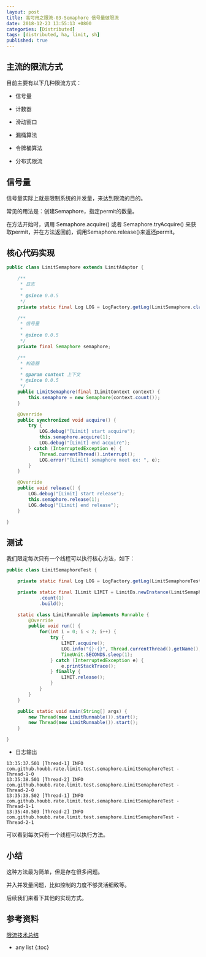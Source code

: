 ```yaml
---
layout: post
title: 高可用之限流-03-Semaphore 信号量做限流
date: 2018-12-23 13:55:13 +0800
categories: [Distributed]
tags: [distributed, ha, limit, sh]
published: true
---
```


## 主流的限流方式

目前主要有以下几种限流方式：

- 信号量

- 计数器

- 滑动窗口

- 漏桶算法

- 令牌桶算法

- 分布式限流

## 信号量

信号量实际上就是限制系统的并发量，来达到限流的目的。

常见的用法是：创建Semaphore，指定permit的数量。

在方法开始时，调用 Semaphore.acquire() 或者 Semaphore.tryAcquire() 来获取permit，并在方法返回前，调用Semaphore.release()来返还permit。

## 核心代码实现

```java
public class LimitSemaphore extends LimitAdaptor {

    /**
     * 日志
     *
     * @since 0.0.5
     */
    private static final Log LOG = LogFactory.getLog(LimitSemaphore.class);

    /**
     * 信号量
     *
     * @since 0.0.5
     */
    private final Semaphore semaphore;

    /**
     * 构造器
     *
     * @param context 上下文
     * @since 0.0.5
     */
    public LimitSemaphore(final ILimitContext context) {
        this.semaphore = new Semaphore(context.count());
    }

    @Override
    public synchronized void acquire() {
        try {
            LOG.debug("[Limit] start acquire");
            this.semaphore.acquire(1);
            LOG.debug("[Limit] end acquire");
        } catch (InterruptedException e) {
            Thread.currentThread().interrupt();
            LOG.error("[Limit] semaphore meet ex: ", e);
        }
    }

    @Override
    public void release() {
        LOG.debug("[Limit] start release");
        this.semaphore.release(1);
        LOG.debug("[Limit] end release");
    }

}
```

## 测试

我们限定每次只有一个线程可以执行核心方法，如下：

```java
public class LimitSemaphoreTest {

    private static final Log LOG = LogFactory.getLog(LimitSemaphoreTest.class);

    private static final ILimit LIMIT = LimitBs.newInstance(LimitSemaphore.class)
            .count(1)
            .build();

    static class LimitRunnable implements Runnable {
        @Override
        public void run() {
            for(int i = 0; i < 2; i++) {
                try {
                    LIMIT.acquire();
                    LOG.info("{}-{}", Thread.currentThread().getName(), i);
                    TimeUnit.SECONDS.sleep(1);
                } catch (InterruptedException e) {
                    e.printStackTrace();
                } finally {
                    LIMIT.release();
                }
            }
        }
    }

    public static void main(String[] args) {
        new Thread(new LimitRunnable()).start();
        new Thread(new LimitRunnable()).start();
    }

}
```

- 日志输出

```
13:35:37.501 [Thread-1] INFO  com.github.houbb.rate.limit.test.semaphore.LimitSemaphoreTest - Thread-1-0
13:35:38.501 [Thread-2] INFO  com.github.houbb.rate.limit.test.semaphore.LimitSemaphoreTest - Thread-2-0
13:35:39.502 [Thread-1] INFO  com.github.houbb.rate.limit.test.semaphore.LimitSemaphoreTest - Thread-1-1
13:35:40.503 [Thread-2] INFO  com.github.houbb.rate.limit.test.semaphore.LimitSemaphoreTest - Thread-2-1
```

可以看到每次只有一个线程可以执行方法。

## 小结

这种方法最为简单，但是存在很多问题。

并入并发量问题，比如控制的力度不够灵活细致等。

后续我们来看下其他的实现方式。

## 参考资料

[限流技术总结](https://blog.wangqi.love/articles/Java/%E9%99%90%E6%B5%81%E6%8A%80%E6%9C%AF%E6%80%BB%E7%BB%93.html)

* any list
{:toc}